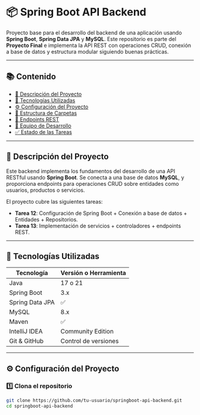 # 📦 Spring Boot API Backend

Proyecto base para el desarrollo del backend de una aplicación usando **Spring Boot**, **Spring Data JPA** y **MySQL**. Este repositorio es parte del **Proyecto Final** e implementa la API REST con operaciones CRUD, conexión a base de datos y estructura modular siguiendo buenas prácticas.

---

## 📚 Contenido

- [🧾 Descripción del Proyecto](#🧾-descripción-del-proyecto)
- [🚀 Tecnologías Utilizadas](#🚀-tecnologías-utilizadas)
- [⚙️ Configuración del Proyecto](#⚙️-configuración-del-proyecto)
- [📂 Estructura de Carpetas](#📂-estructura-de-carpetas)
- [📡 Endpoints REST](#📡-endpoints-rest)
- [👥 Equipo de Desarrollo](#👥-equipo-de-desarrollo)
- [✅ Estado de las Tareas](#✅-estado-de-las-tareas)

---

## 🧾 Descripción del Proyecto

Este backend implementa los fundamentos del desarrollo de una API RESTful usando **Spring Boot**. Se conecta a una base de datos **MySQL**, y proporciona endpoints para operaciones CRUD sobre entidades como usuarios, productos o servicios.

El proyecto cubre las siguientes tareas:

- **Tarea 12**: Configuración de Spring Boot + Conexión a base de datos + Entidades + Repositorios.
- **Tarea 13**: Implementación de servicios + controladores + endpoints REST.

---

## 🚀 Tecnologías Utilizadas

| Tecnología     | Versión o Herramienta |
|----------------|------------------------|
| Java           | 17 o 21                |
| Spring Boot    | 3.x                    |
| Spring Data JPA| ✅                     |
| MySQL          | 8.x                    |
| Maven          | ✅                     |
| IntelliJ IDEA  | Community Edition      |
| Git & GitHub   | Control de versiones   |

---

## ⚙️ Configuración del Proyecto

### 1️⃣ Clona el repositorio

```bash
git clone https://github.com/tu-usuario/springboot-api-backend.git
cd springboot-api-backend

